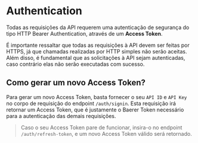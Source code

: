 # Authentication

Todas as requisições da API requerem uma autenticação de segurança do tipo HTTP Bearer Authentication, através de um **Access Token**. 

É importante ressaltar que todas as requisições à API devem ser feitas por HTTPS, já que chamadas realizadas por HTTP simples não serão aceitas. Além disso, é fundamental que as solicitações à API sejam autenticadas, caso contrário elas não serão executadas com sucesso.

## Como gerar um novo Access Token?
Para gerar um novo Access Token, basta fornecer o seu `API ID` e `API Key` no corpo de requisição do endpoint `/auth/signin`. Esta requisição irá retornar um Access Token, que é justamente o Baerer Token necessário para a autenticação das demais requisições. 

> Caso o seu Access Token pare de funcionar, insira-o no endpoint `/auth/refresh-token`, e um novo Access Token válido será retornado.

